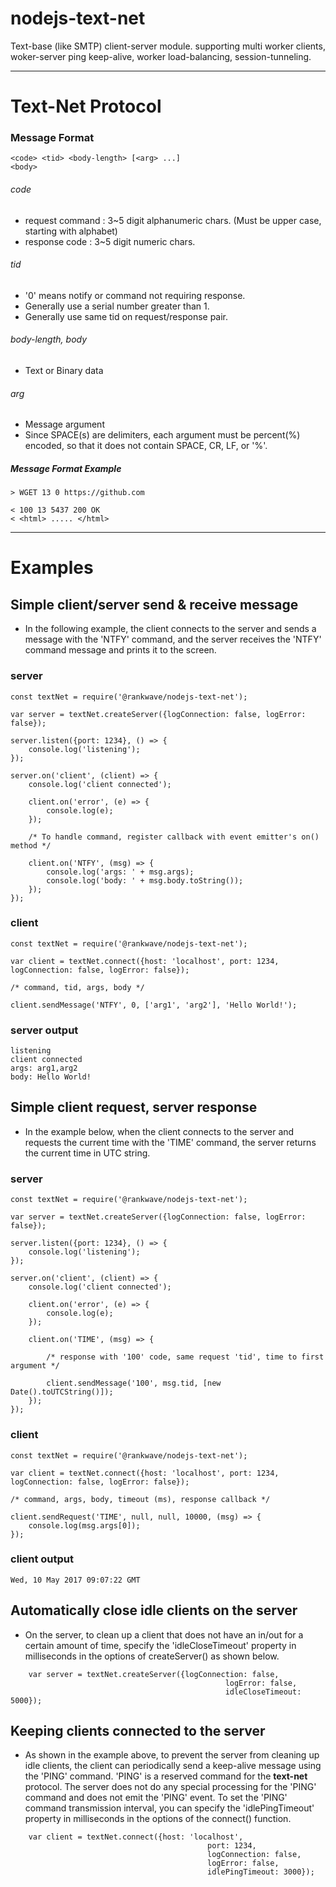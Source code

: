 # nodejs-text-net

Text-base (like SMTP) client-server module. supporting multi worker clients, woker-server ping keep-alive, worker load-balancing, session-tunneling.

-----

# Text-Net Protocol

### Message Format

	<code> <tid> <body-length> [<arg> ...]
	<body>
	
###### code

* request command : 3~5 digit alphanumeric chars. (Must be upper case, starting with alphabet) 
* response code : 3~5 digit numeric chars.

###### tid

* '0' means notify or command not requiring response.
* Generally use a serial number greater than 1.
* Generally use same tid on request/response pair. 

###### body-length, body

* Text or Binary data

###### arg

* Message argument
* Since SPACE(s) are delimiters, each argument must be percent(%) encoded, so that it does not contain SPACE, CR, LF, or '%'.

##### Message Format Example
	> WGET 13 0 https://github.com
	
	< 100 13 5437 200 OK
	< <html> ..... </html>

-----
# Examples

## Simple client/server send & receive message

* In the following example, the client connects to the server and sends a message with the 'NTFY' command, and the server receives the 'NTFY' command message and prints it to the screen.

### server

```
const textNet = require('@rankwave/nodejs-text-net');

var server = textNet.createServer({logConnection: false, logError: false});

server.listen({port: 1234}, () => {
	console.log('listening');
});

server.on('client', (client) => {
	console.log('client connected');
	
	client.on('error', (e) => {
		console.log(e);
	});
	
	/* To handle command, register callback with event emitter's on() method */
	
	client.on('NTFY', (msg) => {
		console.log('args: ' + msg.args);
		console.log('body: ' + msg.body.toString());
	});
});
```

### client

```
const textNet = require('@rankwave/nodejs-text-net');

var client = textNet.connect({host: 'localhost', port: 1234, logConnection: false, logError: false});

/* command, tid, args, body */

client.sendMessage('NTFY', 0, ['arg1', 'arg2'], 'Hello World!');
```

### server output

```
listening
client connected
args: arg1,arg2
body: Hello World!
```

## Simple client request, server response

* In the example below, when the client connects to the server and requests the current time with the 'TIME' command, the server returns the current time in UTC string.

### server

```
const textNet = require('@rankwave/nodejs-text-net');

var server = textNet.createServer({logConnection: false, logError: false});

server.listen({port: 1234}, () => {
	console.log('listening');
});

server.on('client', (client) => {
	console.log('client connected');
	
	client.on('error', (e) => {
		console.log(e);
	});
	
	client.on('TIME', (msg) => {
	
		/* response with '100' code, same request 'tid', time to first argument */
		
		client.sendMessage('100', msg.tid, [new Date().toUTCString()]);
	});
});
```

### client

```
const textNet = require('@rankwave/nodejs-text-net');

var client = textNet.connect({host: 'localhost', port: 1234, logConnection: false, logError: false});

/* command, args, body, timeout (ms), response callback */

client.sendRequest('TIME', null, null, 10000, (msg) => {
	console.log(msg.args[0]);
});
```

### client output

```
Wed, 10 May 2017 09:07:22 GMT
```

## Automatically close idle clients on the server

* On the server, to clean up a client that does not have an in/out for a certain amount of time, specify the 'idleCloseTimeout' property in milliseconds in the options of createServer() as shown below.

```
	var server = textNet.createServer({logConnection: false, 
												logError: false, 
												idleCloseTimeout: 5000});
```

## Keeping clients connected to the server

* As shown in the example above, to prevent the server from cleaning up idle clients, the client can periodically send a keep-alive message using the 'PING' command. 'PING' is a reserved command for the **text-net** protocol. The server does not do any special processing for the 'PING' command and does not emit the 'PING' event. To set the 'PING' command transmission interval, you can specify the 'idlePingTimeout' property in milliseconds in the options of the connect() function.

```
	var client = textNet.connect({host: 'localhost', 
											port: 1234, 
											logConnection: false, 
											logError: false, 
											idlePingTimeout: 3000});
```